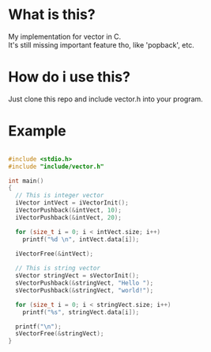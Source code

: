 # What is this?
My implementation for vector in C.\
It's still missing important feature tho, like 'popback', etc.

# How do i use this?
Just clone this repo and include vector.h into your program.

# Example

``` C

#include <stdio.h>
#include "include/vector.h"

int main()
{
  // This is integer vector
  iVector intVect = iVectorInit();
  iVectorPushback(&intVect, 10);
  iVectorPushback(&intVect, 20);

  for (size_t i = 0; i < intVect.size; i++)
    printf("%d \n", intVect.data[i]);

  iVectorFree(&intVect);
  
  // This is string vector
  sVector stringVect = sVectorInit();
  sVectorPushback(&stringVect, "Hello ");
  sVectorPushback(&stringVect, "world!");

  for (size_t i = 0; i < stringVect.size; i++)
    printf("%s", stringVect.data[i]);

  printf("\n");
  sVectorFree(&stringVect);
}


```
